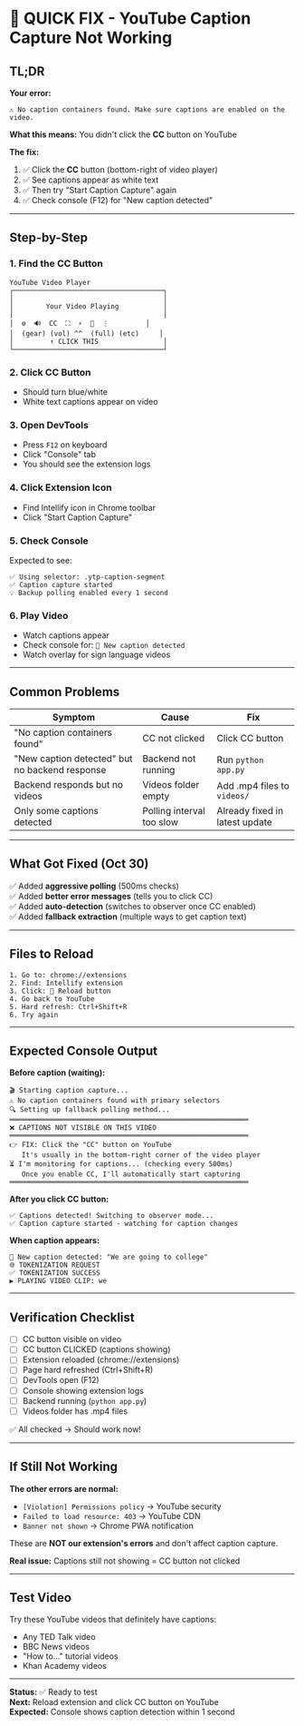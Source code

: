 # 🎯 QUICK FIX - YouTube Caption Capture Not Working

## TL;DR

**Your error:**
```
⚠️ No caption containers found. Make sure captions are enabled on the video.
```

**What this means:** You didn't click the **CC** button on YouTube

**The fix:** 
1. ✅ Click the **CC** button (bottom-right of video player)
2. ✅ See captions appear as white text
3. ✅ Then try "Start Caption Capture" again
4. ✅ Check console (F12) for "New caption detected"

---

## Step-by-Step

### 1. Find the CC Button
```
YouTube Video Player
┌─────────────────────────────────────┐
│                                     │
│        Your Video Playing           │
│                                     │
│  ⚙️  🔊  CC  ⛶  ⚡  🔘  ⋮         │
│  (gear) (vol) ^^  (full) (etc)     │
│         ↑ CLICK THIS                │
└─────────────────────────────────────┘
```

### 2. Click CC Button
- Should turn blue/white
- White text captions appear on video

### 3. Open DevTools
- Press `F12` on keyboard
- Click "Console" tab
- You should see the extension logs

### 4. Click Extension Icon
- Find Intellify icon in Chrome toolbar
- Click "Start Caption Capture"

### 5. Check Console
Expected to see:
```
✅ Using selector: .ytp-caption-segment
✅ Caption capture started
💡 Backup polling enabled every 1 second
```

### 6. Play Video
- Watch captions appear
- Check console for: `📝 New caption detected`
- Watch overlay for sign language videos

---

## Common Problems

| Symptom | Cause | Fix |
|---------|-------|-----|
| "No caption containers found" | CC not clicked | Click CC button |
| "New caption detected" but no backend response | Backend not running | Run `python app.py` |
| Backend responds but no videos | Videos folder empty | Add .mp4 files to `videos/` |
| Only some captions detected | Polling interval too slow | Already fixed in latest update |

---

## What Got Fixed (Oct 30)

✅ Added **aggressive polling** (500ms checks)  
✅ Added **better error messages** (tells you to click CC)  
✅ Added **auto-detection** (switches to observer once CC enabled)  
✅ Added **fallback extraction** (multiple ways to get caption text)

---

## Files to Reload

```
1. Go to: chrome://extensions
2. Find: Intellify extension
3. Click: 🔄 Reload button
4. Go back to YouTube
5. Hard refresh: Ctrl+Shift+R
6. Try again
```

---

## Expected Console Output

**Before caption (waiting):**
```
🎬 Starting caption capture...
⚠️ No caption containers found with primary selectors
🔍 Setting up fallback polling method...
═══════════════════════════════════════════════════════════
❌ CAPTIONS NOT VISIBLE ON THIS VIDEO
═══════════════════════════════════════════════════════════
👉 FIX: Click the "CC" button on YouTube
   It's usually in the bottom-right corner of the video player
⏳ I'm monitoring for captions... (checking every 500ms)
   Once you enable CC, I'll automatically start capturing
═══════════════════════════════════════════════════════════
```

**After you click CC button:**
```
✅ Captions detected! Switching to observer mode...
✅ Caption capture started - watching for caption changes
```

**When caption appears:**
```
📝 New caption detected: "We are going to college"
🌐 TOKENIZATION REQUEST
✅ TOKENIZATION SUCCESS
▶️ PLAYING VIDEO CLIP: we
```

---

## Verification Checklist

- [ ] CC button visible on video
- [ ] CC button CLICKED (captions showing)
- [ ] Extension reloaded (chrome://extensions)
- [ ] Page hard refreshed (Ctrl+Shift+R)
- [ ] DevTools open (F12)
- [ ] Console showing extension logs
- [ ] Backend running (`python app.py`)
- [ ] Videos folder has .mp4 files

✅ All checked → Should work now!

---

## If Still Not Working

**The other errors are normal:**
- `[Violation] Permissions policy` → YouTube security
- `Failed to load resource: 403` → YouTube CDN 
- `Banner not shown` → Chrome PWA notification

These are **NOT our extension's errors** and don't affect caption capture.

**Real issue:** Captions still not showing = CC button not clicked

---

## Test Video

Try these YouTube videos that definitely have captions:
- Any TED Talk video
- BBC News videos  
- "How to..." tutorial videos
- Khan Academy videos

---

**Status:** ✅ Ready to test  
**Next:** Reload extension and click CC button on YouTube  
**Expected:** Console shows caption detection within 1 second
